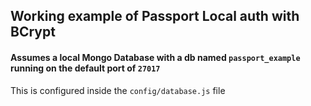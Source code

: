 ## Working example of Passport Local auth with BCrypt

#### Assumes a local Mongo Database with a db named `passport_example` running on the default port of `27017`

This is configured inside the `config/database.js` file